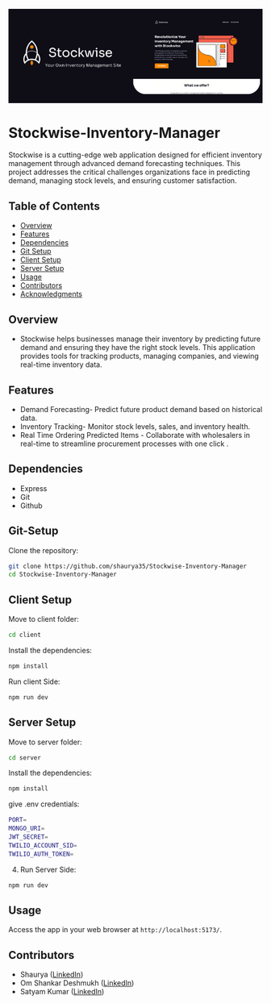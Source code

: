 ![Example Image](server/views/banner.png)

# Stockwise-Inventory-Manager

Stockwise is a cutting-edge web application designed for efficient inventory management through advanced demand forecasting techniques. This project addresses the critical challenges organizations face in predicting demand, managing stock levels, and ensuring customer satisfaction.

## Table of Contents

- [Overview](#Overview)
- [Features](#features)
- [Dependencies](#dependencies)
- [Git Setup](#Git-Setup)
- [Client Setup](#Client-Setup)
- [Server Setup](#Server-Setup)
- [Usage](#usage)
- [Contributors](#contributors)
- [Acknowledgments](#acknowledgments)


## Overview

- Stockwise helps businesses manage their inventory by predicting future demand and ensuring they have the right stock levels. This application provides tools for tracking products, managing companies, and viewing real-time inventory data.

## Features

- Demand Forecasting- Predict future product demand based on historical data.
- Inventory Tracking- Monitor stock levels, sales, and inventory health.
- Real Time Ordering Predicted Items - Collaborate with wholesalers in real-time to streamline procurement processes with one click .

## Dependencies

- Express
- Git
- Github

## Git-Setup

Clone the repository:

```bash
git clone https://github.com/shaurya35/Stockwise-Inventory-Manager
cd Stockwise-Inventory-Manager
```
## Client Setup

Move to client folder:

```bash
cd client
```

Install the dependencies:
```bash
npm install
```

Run client Side:
```bash
npm run dev
```
## Server Setup

Move to server folder:

```bash
cd server
```

Install the dependencies:
```bash
npm install
```

give .env credentials:
```bash
PORT=
MONGO_URI=
JWT_SECRET=
TWILIO_ACCOUNT_SID=
TWILIO_AUTH_TOKEN=
```
4. Run Server Side:
```bash
npm run dev
```
## Usage

Access the app in your web browser at `http://localhost:5173/`.

## Contributors

- Shaurya ([LinkedIn](https://www.linkedin.com/in/shaurya--jha/))
- Om Shankar Deshmukh ([LinkedIn](https://www.linkedin.com/in/om-shankar-deshmukh-7431b9245/))
- Satyam Kumar ([LinkedIn](https://www.linkedin.com/in/satyamkumar1018/))

